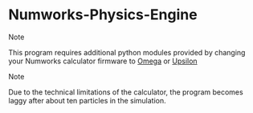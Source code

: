 # Numworks-Physics-Engine

> [!Note]
> This program requires additional python modules provided by changing your Numworks calculator firmware to [Omega](https://getomega.dev/) or [Upsilon](https://getupsilon.web.app/)

> [!Note]
> Due to the technical limitations of the calculator, the program becomes laggy after about ten particles in the simulation.
